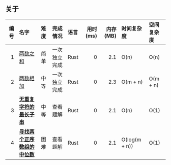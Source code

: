 ## 关于

|  编号 | 名字                                                                   | 难度  | 完成情况   | 语言   | 用时(ms) | 内存(MB) | 时间复杂度         | 空间复杂度    |
|----:|:---------------------------------------------------------------------|:----|:-------|:-----|-------:|-------:|:--------------|:---------|
|   1 | [两数之和](./0001.two-sum.rust/src/lib.rs)                               | 简单  | 一次独立完成 | Rust |      0 |    2.1 | O(n)          | O(n)     |
|   2 | [两数相加](./0002.add-two-numbers.rust/src/lib.rs)                       | 中等  | 一次独立完成 | Rust |      0 |    2.3 | O(m + n)      | O(m + n) |
|   3 | [**无重复字符的最长子串**](./0003.length-of-longest-substring.rust/src/lib.rs) | 中等  | 查看题解   | Rust |      0 |    2.1 | O(n)          | O(1)     |
|   4 | [**寻找两个正序数组的中位数**](/lib.rs)                                          | 困难  | 查看题解   | Rust |      0 |    2.1 | O(log(m + n)) | O(1)     |
